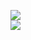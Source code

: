 [![](https://img.shields.io/badge/Made%20With-Github%20Spray-lightgrey.svg?style=for-the-badge&logo=github)](https://github.com/Annihil/github-spray#20308)  
[![](https://i.imgur.com/2DrTn0Z.gif)](https://github.com/Annihil/github-spray)
